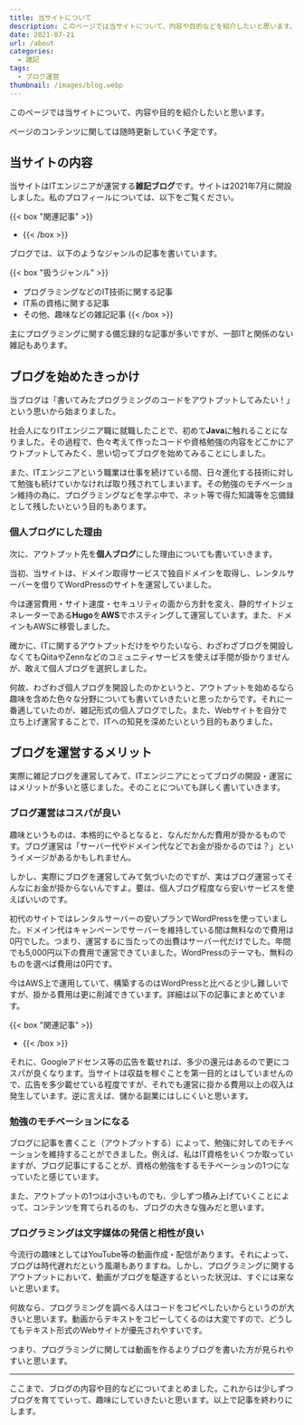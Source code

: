 ```yaml
---
title: 当サイトについて
description: このページでは当サイトについて、内容や目的などを紹介したいと思います。
date: 2021-07-21
url: /about
categories:
  - 雑記
tags: 
  - ブログ運営
thumbnail: /images/blog.webp
---
```


このページでは当サイトについて、内容や目的を紹介したいと思います。

<!--more-->

ページのコンテンツに関しては随時更新していく予定です。

## 当サイトの内容

当サイトはITエンジニアが運営する**雑記ブログ**です。サイトは2021年7月に開設しました。私のプロフィールについては、以下をご覧ください。

{{< box "関連記事" >}}
* [](profile)
{{< /box >}}

ブログでは、以下のようなジャンルの記事を書いています。

{{< box "扱うジャンル" >}}
* プログラミングなどのIT技術に関する記事
* IT系の資格に関する記事
* その他、趣味などの雑記記事
{{< /box >}}

主にプログラミングに関する備忘録的な記事が多いですが、一部ITと関係のない雑記もあります。

## ブログを始めたきっかけ

当ブログは「書いてみたプログラミングのコードをアウトプットしてみたい！」という思いから始まりました。

社会人になりITエンジニア職に就職したことで、初めて**Java**に触れることになりました。その過程で、色々考えて作ったコードや資格勉強の内容をどこかにアウトプットしてみたく、思い切ってブログを始めてみることにしました。

また、ITエンジニアという職業は仕事を続けている間、日々進化する技術に対して勉強も続けていかなければ取り残されてしまいます。その勉強のモチベーション維持の為に、プログラミングなどを学ぶ中で、ネット等で得た知識等を忘備録として残したいという目的もあります。

### 個人ブログにした理由

次に、アウトプット先を**個人ブログ**にした理由についても書いていきます。

当初、当サイトは、ドメイン取得サービスで独自ドメインを取得し、レンタルサーバーを借りてWordPressのサイトを運営していました。

今は運営費用・サイト速度・セキュリティの面から方針を変え、静的サイトジェネレーターである**Hugo**を**AWS**でホスティングして運営しています。また、ドメインもAWSに移管しました。

確かに、ITに関するアウトプットだけをやりたいなら、わざわざブログを開設しなくてもQiitaやZennなどのコミュニティサービスを使えば手間が掛かりませんが、敢えて個人ブログを選択しました。

何故、わざわざ個人ブログを開設したのかというと、アウトプットを始めるなら趣味を含めた色々な分野についても書いていきたいと思ったからです。それに一番適していたのが、雑記形式の個人ブログでした。また、Webサイトを自分で立ち上げ運営することで、ITへの知見を深めたいという目的もありました。

## ブログを運営するメリット

実際に雑記ブログを運営してみて、ITエンジニアにとってブログの開設・運営にはメリットが多いと感じました。そのことについても詳しく書いていきます。

### ブログ運営はコスパが良い

趣味というものは、本格的にやるとなると、なんだかんだ費用が掛かるものです。ブログ運営は「サーバー代やドメイン代などでお金が掛かるのでは？」というイメージがあるかもしれません。

しかし、実際にブログを運営してみて気づいたのですが、実はブログ運営ってそんなにお金が掛からないんですよ。要は、個人ブログ程度なら安いサービスを使えばいいのです。

初代のサイトではレンタルサーバーの安いプランでWordPressを使っていました。ドメイン代はキャンペーンでサーバーを維持している間は無料なので費用は0円でした。つまり、運営するに当たっての出費はサーバー代だけでした。年間でも5,000円以下の費用で運営できていました。WordPressのテーマも、無料のものを選べば費用は0円です。

今はAWS上で運用していて、構築するのはWordPressと比べると少し難しいですが、掛かる費用は更に削減できています。詳細は以下の記事にまとめています。

{{< box "関連記事" >}}
* [](wordpress-to-hugo)
{{< /box >}}

それに、Googleアドセンス等の広告を載せれば、多少の還元はあるので更にコスパが良くなります。当サイトは収益を稼ぐことを第一目的とはしていませんので、広告を多少載せている程度ですが、それでも運営に掛かる費用以上の収入は発生しています。逆に言えば、儲かる副業にはしにくいと思います。

### 勉強のモチベーションになる

ブログに記事を書くこと（アウトプットする）によって、勉強に対してのモチベーションを維持することができました。例えば、私はIT資格をいくつか取っていますが、ブログ記事にすることが、資格の勉強をするモチベーションの1つになっていたと感じています。

また、アウトプットの1つは小さいものでも、少しずつ積み上げていくことによって、コンテンツを育てられるのも、ブログの大きな強みだと思います。

### プログラミングは文字媒体の発信と相性が良い

今流行の趣味としてはYouTube等の動画作成・配信があります。それによって、ブログは時代遅れだという風潮もありますね。しかし、プログラミングに関するアウトプットにおいて、動画がブログを駆逐するといった状況は、すぐには来ないと思います。

何故なら、プログラミングを調べる人はコードをコピペしたいからというのが大きいと思います。動画からテキストをコピーしてくるのは大変ですので、どうしてもテキスト形式のWebサイトが優先されやすいです。

つまり、プログラミングに関しては動画を作るよりブログを書いた方が見られやすいと思います。

* * *

ここまで、ブログの内容や目的などについてまとめました。これからは少しずつブログを育てていって、趣味にしていきたいと思います。以上で記事を終わりにします。

